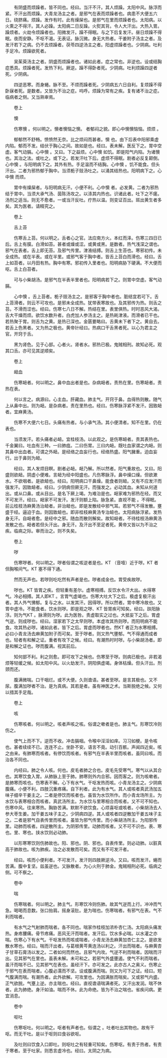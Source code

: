 <!-- { "loadSidebar": true } -->
　　有阴盛而烦躁者。皆不同也。经曰。当汗不汗。其人烦躁。太阳中风。脉浮而紧。不汗出而烦躁。大青龙汤主之者。是邪气在表而烦躁者也。病患不大便五六日。绕脐痛。烦躁。发作有时。此有燥屎也。是邪气在里而烦躁者也。太阳病。以火熏之不得汗。其人必躁。太阳病二日反躁。火熨其背。令人大汗出。大热入胃。躁烦者。火劫令烦躁者也。阳微发汗。躁不得眠。与之下后复发汗。昼日烦躁不得眠。夜而安静。不呕不渴。无表证。脉沉微。身无大热者。干姜附子汤主之者。及发汗若下之病。仍不去烦躁者。茯苓四逆汤主之者。阳虚烦躁者也。少阴病。吐利手足冷。烦躁欲死者。

　　吴茱萸汤主之者。阴盛而烦躁者也。诸如此者。症之常也。非逆也。设或结胸症悉具。烦躁者死。发热下利。厥逆。躁不得卧者死。少阴病。吐利烦躁四逆者死。少阴病。

　　四逆恶寒。而身蜷。脉不至。不烦而躁者死。少阴病五六日自利。复烦躁不得卧寐者死。是数者。又皆为不治之症。呜呼。烦躁为常有之疾。复有诸不治之症。临病者之侧。又当熟审焉。

　　卷上

　　懊

　　伤寒懊 。何以明之。懊者懊恼之懊。 者郁闷之貌。即心中懊懊恼恼。烦烦 。

　　郁郁然不舒畅。愤愤然无奈。比之烦闷而甚者。懊 也。由下后表中阳邪乘虚内陷。郁而不发。结伏于胸心之间。故如是也。经曰。表未解。医反下之。胃中空虚。客气动膈。心中懊 。又曰。下之益烦。心中懊 如饥。即是阳气内陷。为诸懊 也。其治之法。或吐之。或下之。若发汗吐下后。虚烦不得眠。剧者必反复颠倒。心中懊 。与阳明病下之。其外有热。手足温而不结胸。心中懊 。饥不能食。但头汗出。二者为邪热郁于胸中。当须栀子豉汤吐之。以涌其结热也。阳明病下之。心中懊 而烦。

　　胃中有燥屎者。与阳明病无汗。小便不利。心中懊 者。必发黄。二者为邪热结于胃中。当须大承气汤、茵陈汤攻之。以涤其内热也。识诸此者。吐下之不瘥。汤剂之适当。则无不愈者。一或当汗反吐。疗热以温。则变证百出。斑出黄生者多矣。其为医者。请精究之。

　　卷上

　　舌上苔

　　伤寒舌上苔。何以明之。舌者心之官。法应南方火。本红而泽。伤寒三四日已后。舌上有膜。白滑如苔。甚者或燥或涩。或黄或黑。是数者。热气浅深之谓也。邪气在表者。舌上即无苔。及邪气传里。津液结搏。则舌上生苔也。寒邪初传。未全成热。或在半表。或在半里。或邪气客于胸中者。皆舌上苔白而滑也。经曰。舌上如苔者。以丹田有热。胸中有寒。邪初传入里者也。阳明病胁下硬满。不大便而呕。舌上白苔者。

　　可与小柴胡汤。是邪气在半表半里者也。阳明病若下之。则胃中空虚。客气动膈。

　　心中懊 。舌上苔者。栀子豉汤主之。是邪客于胸中者也。脏结宜若可下。舌上苔滑者。则云不可攻也。是邪未全成热。犹带表寒故也。及其邪传为热。则舌之苔。不滑而涩也。经曰。伤寒七八日不解。热结在里。表里俱热。时时恶风大渴。舌大干燥而烦。欲饮水数升者。白虎加人参汤主之。是热耗津液。而滑者已干也。若热聚于胃。则舌为之黄。是热已深也。金匮要略曰。舌黄未下者下之。黄自去。若舌上色黑者。又为热之极也。黄帝针经曰。热病口干舌黑者死。以心为君主之官。开窍于舌。

　　黑为肾色。见于心部。心者火。肾者水。邪热已极。鬼贼相刑。故知必死。观其口舌。亦可见其逆顺矣。

　　卷上

　　衄血

　　伤寒衄者。何以明之。鼻中血出者是也。杂病衄者。责热在里。伤寒衄者。责热在表。

　　何以言之。病源曰。心主血。肝藏血。肺主气。开窍于鼻。血得热则散。随气上从鼻中出。则为衄。是杂病者。责在里热也。经曰。伤寒脉浮紧不发汗。因致衄者。宜麻黄汤。

　　伤寒不大便六七日。头痛有热者。与小承气汤。其小便清者。知不在里。仍在表也。

　　当须发汗。若头痛者必衄。宜桂枝汤。以此观之。是伤寒衄者。责其表热也。千金翼曰。吐血有三种。一曰肺疽。二曰伤胃。三曰内衄。既吐血家谓之内衄。则其鼻中出血者。可谓之外衄。是经络之血妄行也。经络热盛。阳气臃重。迫血妄行。出于鼻则为衄。

　　经曰。其人发烦目瞑。剧者必衄。衄乃解。所以然者。阳气重故也。又曰。阳盛则欲衄。阴虚小便难。言衄为经中阳盛也。凡伤寒脉浮。鼻中燥口燥。但欲漱水。不欲咽者。是欲衄也。经曰。阳明病口干鼻燥。能食者则衄。又有不应发汗而强发汗。因致衄者。经曰。少阴病但厥无汗。而强发之。必动其血。未知从何道出。或从口鼻。或从目出。是名下厥上竭。为难治是也。衄家难为邪热在经。而又不可发汗。经曰。衄家不可发汗。发汗则额上陷。脉急紧。直视不能 。不得眠。前云桂枝汤麻黄汤治衄者。非治衄也。即是发散经中邪气耳。若邪气不得发散。壅盛于经。逼迫于血。则因致衄也。即非桂枝麻黄汤专治衄也。太阳病脉浮紧。发热身无汗。自衄者愈。是经中之邪。随血而散则解矣。故知衄者。不待桂枝汤麻黄汤发散之也。衄者若但头汗出。身无汗。及汗出不至足者死。黄帝又皆以为不治之疾。临病之际。审而治之。则不失矣。

　　卷上

　　哕

　　伤寒哕者。何以明之。哕者俗谓之咳逆者是也。KT （音噎）近于哕。KT 者但胸喉间气。KT 塞不得下通。

　　然而无声也。若哕则吃吃然有声者是也。哕者成金也。胃受疾故哕。

　　哕也。KT 皆胃之疾。但轻重有差尔。虚寒相搏。反饮水令汗大出。水得寒气。冷必相搏。其人即KT 。言胃气虚竭也。伤寒大吐大下之后。极虚复极汗出者。其人外气怫郁。复与之水。以发其汗。因得哕。所以然者。胃中寒冷故也。又胃中虚冷。不能食者。饮水则哕。即是观之哕、KT 皆胃疾可知矣。经曰。趺阳脉浮。则为气KT 。脉滑则为哕。此为医咎。责虚取实之过也。大抵妄下之后。胃虚气逆。则成哕也。经曰。湿家若下之太早则哕。本虚攻其热则哕。而阳明病不能食。攻其热必哕。诸如此者。皆下之后。胃虚而哕者也。然KT 者正为水寒相搏。必曰小青龙汤去麻黄加附子而可矣。至于哕者。则又热气壅郁。气不得通而成者也。轻者有和解之证。重者有攻下之候。经曰。有潮热时时哕。与小柴胡汤者。即是和解之证也。哕而腹满。视其前后。

　　知何部不利。利之则愈。即可攻下之候也。伤寒至于哕。则病已极也。非若渴烦等轻缓之候。如太阳中风。以火劫发汗。阴阳俱虚竭。身体枯燥。但头汗出。剂颈而还。

　　腹满微喘。口干咽烂。或不大便。久则谵语。甚者至哕。是言其极也。又不尿。腹满加哕者不治。是为真病。其若是者。虽有神医之术。当斯脱绝之候。又何以措其手足哉。

　　卷上

　　咳

　　伤寒咳者。何以明之。咳者声咳之咳。俗谓之嗽者是也。肺主气。形寒饮冷则伤之。

　　使气上而不下。逆而不收。冲击膈咽。令喉中淫淫如痒。习习如梗。是令咳也。甚者续续不已。连连不止。坐卧不安。语言不竟。动引百骸。声闻四近矣。咳之由来。有肺寒而咳者。有停饮而咳者。有邪气在半表半里而咳者。虽同曰咳。而治各不同也。

　　内经曰。肺之令人咳。何也。皮毛者肺之合也。皮毛先受寒气。寒气以从其合也。其寒饮食入胃。从肺脉上至于肺。肺寒则外内合邪。因而客之。则为咳嗽者。是肺寒而咳也。伤寒表不解。心下有水气。干呕发热而咳。小青龙汤主之。少阴病腹痛。小便不利。四肢沉重疼痛。自下利者。此为有水气。其人或咳者真武汤加五味子细辛干姜主之。二者是停饮而咳者也。虽皆为水饮所作。而小青龙场所主。为水饮与表寒相合而咳者。真武汤所主。为水饮与里寒相合而咳者。又不可不知也。伤寒中风。往来寒热。胸胁苦满。默默不欲饮食。心烦喜呕或咳者。小柴胡汤去人参大枣生姜。加干姜五味子主之。少阴病四逆。其人或咳者四逆散加干姜五味子主之。二者是邪气自表传里而咳者。虽皆为邪气传里。而小柴胡汤所主。为阳邪传里。动肺而咳者。四逆散所主。为阴邪传里。动肺而咳者。又不可不识也。表、寒也。里、寒也。挟水饮则必动肺。

　　以形寒寒饮则伤肺故也。阳、邪也。阴、邪也。自表传里。则必动肺。以脏真高于肺故也。咳为肺疾。治之必发散而可矣。而又有不可发汗者。

　　经曰。咳而小便利者。不可发汗。发汗则四肢厥逆冷。又曰。咳而发汗。蜷而苦满。腹中复坚。兹虽逆也。又脉散者。为心火刑于肺金。鬼贼相刑必死。临病之侧。可不察之。

　　卷中

　　喘

　　伤寒喘者。何以明之。肺主气。形寒饮冷则伤肺。故其气逆而上行。冲冲而气急。喝喝而息数。张口抬肩。摇身滚肚。是为喘也。伤寒喘者。有邪气在表。气不利而喘者。

　　有水气之气射肺而喘者。各不同也。喘家作桂枝加浓朴杏仁汤。太阳病头痛发热。身疼腰痛。骨节疼痛。恶风无汗而喘者。发汗后。饮水多必喘。以水灌之亦喘。伤寒心下有水气。干呕发热而咳或喘者。小青龙汤去麻黄加杏仁主之。是欲发散水寒也。经曰。喘而汗出者。与葛根黄芩黄连汤以利之。汗出而喘者。与麻黄杏子甘草石膏汤以发之。二者如何而然也。且邪气内攻。气逆不利而喘者。因喘而汗出。见其邪气在里也。虽表未解。未可和之。若邪气外盛壅遏。使气不利而喘者。虽汗而喘不已。见其邪气在表也。虽经汗下。亦可发之。此亦古人之奥义。伤寒止于邪气在表而喘者。心腹必濡而不坚。设或腹满而喘。则又为可下之证。经曰。短气腹满而喘。有潮热者。此外欲解。可攻里也。为因满胀而喘矣。又或邪气内盛。正气欲脱。气壅上逆。亦主喘也。经曰。直视谵语喘满者死。又汗出发润。喘不休者。此为肺绝。身汗如油。喘而不休。此为命绝。皆为不治之喘也。省疾问病。更宜消息。

　　卷中

　　呕吐

　　伤寒呕吐。何以明之。呕者有声者也。俗谓之 。吐者吐出其物也。故有干呕。而无干吐。是以于呕则曰食谷欲呕。

　　及吐则曰饮食入口即吐。则呕吐之有轻重可知矣。伤寒呕。有责于热者。有责于寒者。至于吐家。则悉言虚冷也。经曰。太阴之为病。

